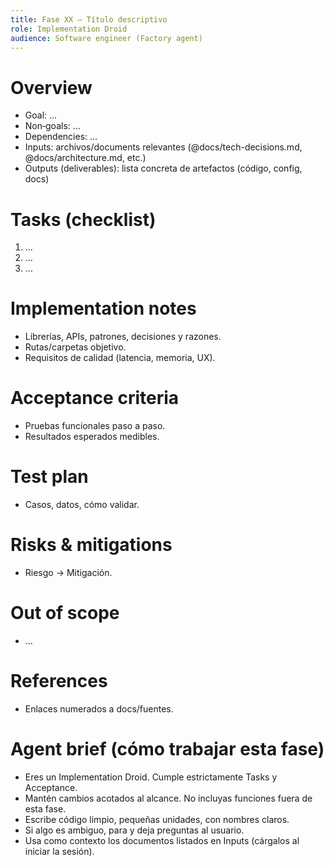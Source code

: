 ```yaml
---
title: Fase XX – Título descriptivo
role: Implementation Droid
audience: Software engineer (Factory agent)
---
```


# Overview
- Goal: …
- Non‑goals: …
- Dependencies: …
- Inputs: archivos/documents relevantes (@docs/tech-decisions.md, @docs/architecture.md, etc.)
- Outputs (deliverables): lista concreta de artefactos (código, config, docs)

# Tasks (checklist)
1) …
2) …
3) …

# Implementation notes
- Librerías, APIs, patrones, decisiones y razones.
- Rutas/carpetas objetivo.
- Requisitos de calidad (latencia, memoria, UX).

# Acceptance criteria
- Pruebas funcionales paso a paso.
- Resultados esperados medibles.

# Test plan
- Casos, datos, cómo validar.

# Risks & mitigations
- Riesgo → Mitigación.

# Out of scope
- …

# References
- Enlaces numerados a docs/fuentes.

# Agent brief (cómo trabajar esta fase)
- Eres un Implementation Droid. Cumple estrictamente Tasks y Acceptance.
- Mantén cambios acotados al alcance. No incluyas funciones fuera de esta fase.
- Escribe código limpio, pequeñas unidades, con nombres claros.
- Si algo es ambiguo, para y deja preguntas al usuario.
- Usa como contexto los documentos listados en Inputs (cárgalos al iniciar la sesión).
